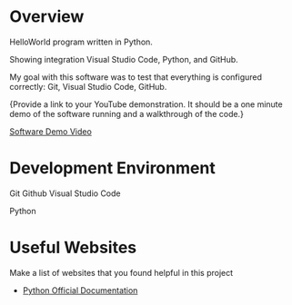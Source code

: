 # Overview

HelloWorld program written in Python.

Showing integration Visual Studio Code, Python, and GitHub.

My goal with this software was to test that everything is configured correctly: Git, Visual Studio Code, GitHub.

{Provide a link to your YouTube demonstration.  It should be a one minute demo of the software running and a walkthrough of the code.}

[Software Demo Video](http://youtube.link.goes.here)

# Development Environment

Git 
Github
Visual Studio Code

Python

# Useful Websites

Make a list of websites that you found helpful in this project
* [Python Official Documentation](https://docs.python.org/3/)